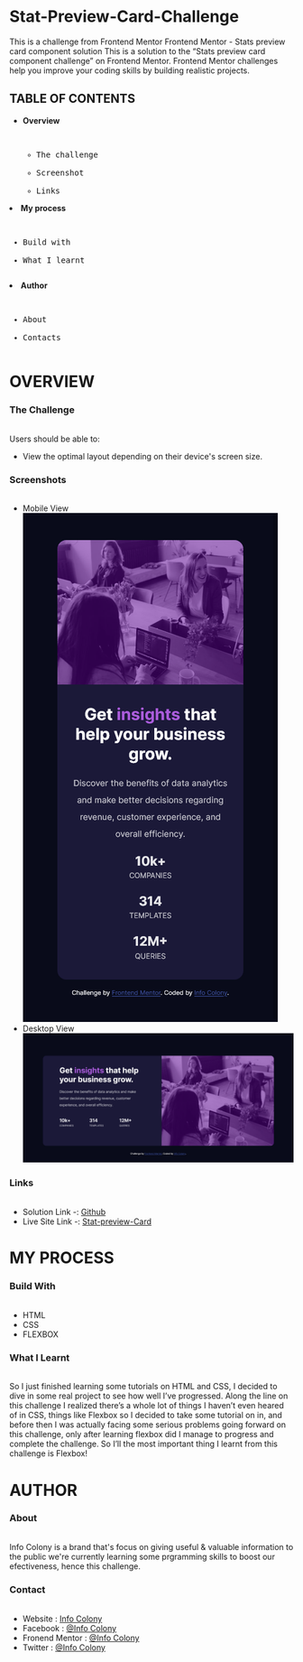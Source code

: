 # Stat-Preview-Card-Challenge
This is a challenge from Frontend Mentor
Frontend Mentor - Stats preview card component solution
This is a solution to the “Stats preview card component challenge” on Frontend Mentor.
Frontend Mentor challenges help you improve your coding skills by building realistic projects.

## TABLE OF CONTENTS
- **Overview**<pre>
   - The challenge
   - Screenshot
   - Links</pre>
- **My process**<pre>
   - Build with
   - What I learnt</pre>
- **Author**<pre>
   - About
   - Contacts</pre>

# **OVERVIEW**
### **The Challenge**<pre>
Users should be able to:
- View the optimal layout depending on their device's screen size.</pre>
### **Screenshots**<pre>
- Mobile View<br>
![SS of stat preview card mobile](https://github.com/InfoColony/Stat-Preview-Card-Challenge/raw/main/images/stat%20card%20preview%20mobile.png)
- Desktop View
![SS of stat preview card desktop](https://raw.githubusercontent.com/InfoColony/Stat-Preview-Card-Challenge/main/images/Stat%20card%20preview%20desktop.png)</pre>


### **Links**<pre>
- Solution Link -: [Github](https://github.com/InfoColony/Stat-Preview-Card-Challenge)
- Live Site Link -: [Stat-preview-Card](https://infocolony.github.io/Stat-Preview-Card-Challenge/)</pre>


# **MY PROCESS**
### **Build With**<pre>
-	HTML
-	CSS
-	FLEXBOX</pre>
### **What I Learnt**<pre>
So I just finished learning some tutorials on HTML and CSS, I decided to dive in some real project to see how well I’ve progressed.
Along the line on this challenge I realized there’s a whole lot of things I haven’t even heared of in CSS,
things like Flexbox so I decided to take some tutorial on in, and before then I was actually facing some serious problems going forward on this challenge,
only after learning flexbox did I manage to progress and complete the challenge.
So I’ll the most important thing I learnt from this challenge is Flexbox!</pre>

# **AUTHOR**
### **About**<pre>
Info Colony is a brand that's focus on giving useful & valuable information to the public
we're currently learning some prgramming skills to boost our efectiveness, hence this challenge.</pre>
### **Contact**<pre>
- Website : [Info Colony](https://www.youtube.com/channel/UCD1XDrraE-FIIWEXoVjOl5w)
- Facebook : [@Info Colony](https://facebook.com/InfoColony)
- Fronend Mentor : [@Info Colony](https://www.frontendmentor.io/profile/InfoColony)
- Twitter : [@Info Colony](https://twitter.com/infocolo_ny)</pre>
